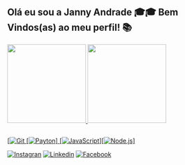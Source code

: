 ## Olá eu sou a Janny Andrade 🎓🎓 Bem Vindos(as) ao meu perfil! 📚

<div >
  <a href=”https://github.com/JannyAndrade”>
  <img height="180em" src="https://github-readme-stats.vercel.app/api?username=jannyandrade&show_icons=true&theme=dracula&include_all_commits=true&count_private=true"/>
  <img height="180em" src="https://github-readme-stats.vercel.app/api/top-langs/?username=jannyandrade&layout=compact&langs_count=7&theme=dracula"/>
</div>
  

##



[![Git](https://img.shields.io/badge/GIT-E44C30?style=for-the-badge&logo=git&logoColor=white)
[![Payton](https://img.shields.io/badge/Python-14354C?style=for-the-badge&logo=python&logoColor=white)]
[![JavaScript](https://img.shields.io/badge/JavaScript-F7DF1E?style=for-the-badge&logo=javascript&logoColor=black)][![Node.js](https://img.shields.io/badge/Node.js-43853D?style=for-the-badge&logo=node.js&logoColor=white)]

                 
          
[![Instagran](https://img.shields.io/badge/Instagram-E4405F?style=for-the-badge&logo=instagram&logoColor=white)](https://www.instagram.com/janny.andrade1/)
[![Linkedin](https://img.shields.io/badge/LinkedIn-0077B5?style=for-the-badge&logo=linkedin&logoColor=white)](https://www.linkedin.com/in/janny-andrade-526697202/)
[![Facebook](https://img.shields.io/badge/Facebook-1877F2?style=for-the-badge&logo=facebook&logoColor=white)](https://www.facebook.com/janny.andrade1)

